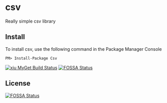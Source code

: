 # csv
Really simple csv library

## Install

To install csv, use the following command in the Package Manager Console

    PM> Install-Package Csv

[![xiu MyGet Build Status](https://www.myget.org/BuildSource/Badge/xiu?identifier=da4b7eae-333b-461f-9e81-47dc6853ea44)](https://www.myget.org/)
[![FOSSA Status](https://app.fossa.io/api/projects/git%2Bgithub.com%2Fstevehansen%2Fcsv.svg?type=shield)](https://app.fossa.io/projects/git%2Bgithub.com%2Fstevehansen%2Fcsv?ref=badge_shield)


## License
[![FOSSA Status](https://app.fossa.io/api/projects/git%2Bgithub.com%2Fstevehansen%2Fcsv.svg?type=large)](https://app.fossa.io/projects/git%2Bgithub.com%2Fstevehansen%2Fcsv?ref=badge_large)